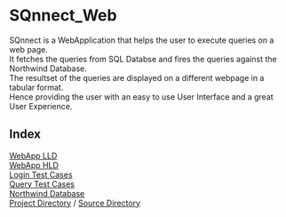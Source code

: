 # SQnnect_Web
SQnnect is a WebApplication that helps the user to execute queries on a web page. <br>
It fetches the queries from SQL Databse and fires the queries against the Northwind Database.<br>
The resultset of the queries are displayed on a different webpage in a tabular format.<br>
Hence providing the user with an easy to use User Interface and a great User Experience.<br>

<h2> Index </h2>
<a href="https://github.com/sahil-aq/SQnnect_Web/blob/main/LLD%20WebApp.pdf">WebApp LLD</a> <br>
<a href="https://github.com/sahil-aq/SQnnect_Web/blob/main/HLD%20WebApp.pdf">WebApp HLD</a> <br>
<a href="https://github.com/sahil-aq/SQnnect_Web/blob/main/Login_Test_Cases.xlsx"> Login Test Cases</a><br>
<a href="https://github.com/sahil-aq/SQnnect_Web/blob/main/Query_Table%20Test_Cases.xlsx">Query Test Cases</a> <br>
<a href="https://github.com/sahil-aq/SQnnect_Web/blob/main/northwind.sql">Northwind Database <a><br>
  <a href ="https://github.com/sahil-aq/SQnnect_Web/tree/main/SQnnect_Web">Project Directory</a> / <a href="https://github.com/sahil-aq/SQnnect_Web/tree/main/SQnnect_Web/src">Source Directory</a>
